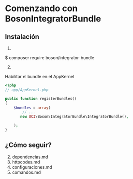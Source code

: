 Comenzando con BosonIntegratorBundle
=====================================

## Instalación
1)
$ composer require boson/integrator-bundle

2)
Habilitar el bundle en el AppKernel

 ``` php
 <?php
 // app/AppKernel.php

 public function registerBundles()
 {
     $bundles = array(
         // ...
        new UCI\Boson\IntegratorBundle\IntegratorBundle(),

     );
 }
 ```
 ## ¿Cómo seguir?
 2. dependencias.md
 3. httpcodes.md
 4. configuraciones.md
 5. comandos.md

